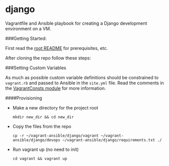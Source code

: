 # django
Vagrantfile and Ansible playbook for creating a Django development environment on a VM.


###Getting Started:

First read the [root README](/README.md) for prerequisites, etc. 

After cloning the repo follow these steps:

###Setting Custom Variables

As much as possible custom variable definitions should be constrained to `vagrant.rb` and passed to Ansible in the `site.yml` file. Read the comments in the [VagrantConsts module](/django/vagrant/vagrant.rb) for more information.

####Provisioning

+ Make a new directory for the project root

    `mkdir new_dir && cd new_dir`


+ Copy the files from the repo

    ```cp -r ~/vagrant-ansible/django/vagrant ~/vagrant-ansible/django/devops ~/vagrant-ansible/django/requirements.txt ./```

+ Run vagrant up (no need to init)

    `cd vagrant && vagrant up`

